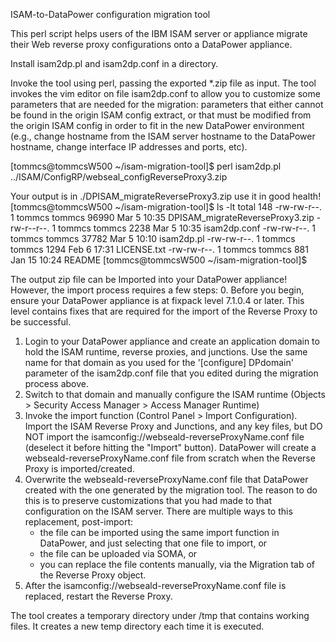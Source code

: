 ISAM-to-DataPower configuration migration tool

This perl script helps users of the IBM ISAM server or appliance migrate their
Web reverse proxy configurations onto a DataPower appliance.

Install isam2dp.pl and isam2dp.conf in a directory.

Invoke the tool using perl, passing the exported *.zip file as input.
The tool invokes the vim editor on file isam2dp.conf to allow you to 
customize some parameters that are needed for the migration: parameters that 
either cannot be found in the origin ISAM config extract, or that must be
modified from the origin ISAM config in order to fit in the new DataPower
environment (e.g., change hostname from the ISAM server hostname to the
DataPower hostname, change interface IP addresses and ports, etc).

[tommcs@tommcsW500 ~/isam-migration-tool]$ perl isam2dp.pl ../ISAM/ConfigRP/webseal_configReverseProxy3.zip 

<vim is invoked on isam2dp.conf>

Your output is in ./DPISAM_migrateReverseProxy3.zip use it in good health!
[tommcs@tommcsW500 ~/isam-migration-tool]$ ls -lt
total 148
-rw-rw-r--. 1 tommcs tommcs 96990 Mar  5 10:35 DPISAM_migrateReverseProxy3.zip
-rw-r--r--. 1 tommcs tommcs  2238 Mar  5 10:35 isam2dp.conf
-rw-rw-r--. 1 tommcs tommcs 37782 Mar  5 10:10 isam2dp.pl
-rw-rw-r--. 1 tommcs tommcs  1294 Feb  6 17:31 LICENSE.txt
-rw-rw-r--. 1 tommcs tommcs   881 Jan 15 10:24 README
[tommcs@tommcsW500 ~/isam-migration-tool]$ 

The output zip file can be Imported into your DataPower appliance!
However, the import process requires a few steps:
0. Before you begin, ensure your DataPower appliance is at fixpack level 7.1.0.4
   or later.  This level contains fixes that are required for the import of the
   Reverse Proxy to be successful.
1. Login to your DataPower appliance and create an application domain to hold the
   ISAM runtime, reverse proxies, and junctions.  Use the same name for that domain 
   as you used for the '[configure] DPdomain' parameter of the isam2dp.conf file 
   that you edited during the migration process above.
2. Switch to that domain and manually configure the ISAM runtime
   (Objects > Security Access Manager > Access Manager Runtime)
3. Invoke the import function (Control Panel > Import Configuration).  
   Import the ISAM Reverse Proxy and Junctions, and any key files, 
   but DO NOT import the isamconfig://webseald-reverseProxyName.conf file 
   (deselect it before hitting the "Import" button).
   DataPower will create a webseald-reverseProxyName.conf file from scratch 
   when the Reverse Proxy is imported/created. 
4. Overwrite the webseald-reverseProxyName.conf file that DataPower created with
   the one generated by the migration tool.  The reason to do this is to preserve
   customizations that you had made to that configuration on the ISAM server.
   There are multiple ways to this replacement, post-import:
   - the file can be imported using the same import function in DataPower,
     and just selecting that one file to import, or
   - the file can be uploaded via SOMA, or 
   - you can replace the file contents manually, via the Migration tab of 
     the Reverse Proxy object.
5. After the isamconfig://webseald-reverseProxyName.conf file is replaced, 
   restart the Reverse Proxy.

The tool creates a temporary directory under /tmp that contains working files.
It creates a new temp directory each time it is executed.
